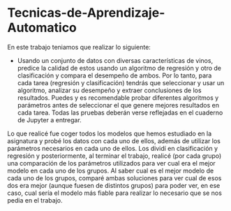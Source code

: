 # Tecnicas-de-Aprendizaje-Automatico
En este trabajo teniamos que realizar lo siguiente:
 - Usando un conjunto de datos con diversas características de vinos, predice la calidad de
   estos usando un algoritmo de regresión y otro de clasificación y compara el desempeño de
   ambos. Por lo tanto, para cada tarea (regresión y clasificación) tendrás que seleccionar y
   usar un algoritmo, analizar su desempeño y extraer conclusiones de los resultados. Puedes
   y es recomendable probar diferentes algoritmos y parámetros antes de seleccionar el que
   genere mejores resultados en cada tarea. Todas las pruebas deberán verse reflejadas en
   el cuaderno de Jupyter a entregar.

Lo que realicé fue coger todos los modelos que hemos estudiado en la asignatura y probé los datos con cada uno de ellos, además de utilizar los parámetros necesarios en cada uno de ellos. 
Los dividí en clasificación y regresión y posteriormente, al terminar el trabajo, realicé (por cada grupo) una comparación de los parámetros utilizados para ver cual era el mejor modelo en cada uno de los grupos.
Al saber cual es el mejor modelo de cada uno de los grupos, comparé ambas soluciones para ver cual de esos dos era mejor (aunque fuesen de distintos grupos) para poder ver, en ese caso, cual sería el modelo más fiable para realizar lo necesario que se nos pedia en el trabajo.
